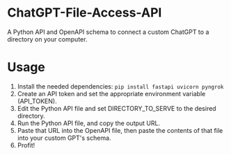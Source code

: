 # ChatGPT-File-Access-API
A Python API and OpenAPI schema to connect a custom ChatGPT to a directory on your computer.

# Usage
1) Install the needed dependencies: `pip install fastapi uvicorn pyngrok`
2) Create an API token and set the appropriate environment variable (API_TOKEN).
3) Edit the Python API file and set DIRECTORY_TO_SERVE to the desired directory.
4) Run the Python API file, and copy the output URL.
5) Paste that URL into the OpenAPI file, then paste the contents of that file into your custom GPT's schema.
6) Profit!
